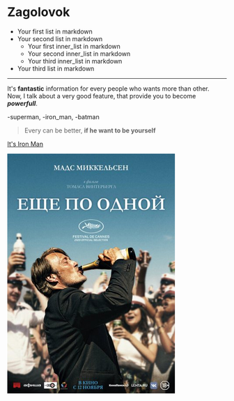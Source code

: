 Zagolovok 
=

* Your first list in markdown
* Your second list in markdown
    * Your first inner_list in markdown
    * Your second inner_list in markdown
    * Your third inner_list in markdown
* Your third list in markdown
___
It's **fantastic** information for every people who wants more than other.   
Now, I talk about a very good feature, that provide you to become ***powerfull***.


-superman,
-iron_man,
-batman

> Every can be better, **if he want to be yourself**

[It's Iron Man](https://www.google.com/url?sa=t&source=web&rct=j&opi=89978449&url=https://ru.wikipedia.org/wiki/%25D0%2596%25D0%25B5%25D0%25BB%25D0%25B5%25D0%25B7%25D0%25BD%25D1%258B%25D0%25B9_%25D1%2587%25D0%25B5%25D0%25BB%25D0%25BE%25D0%25B2%25D0%25B5%25D0%25BA&ved=2ahUKEwjZr8zX1euKAxVybPEDHWaZBvIQFnoECEIQAQ&usg=AOvVaw3CeM9EBUNubd-BKttLNRs4)

![Еще по одной](img/buhlo.jpg)

